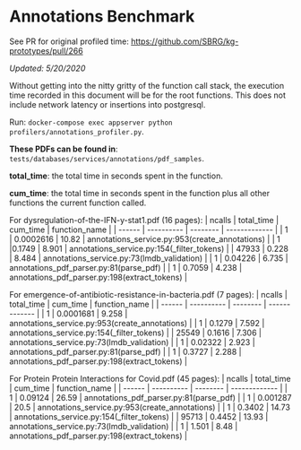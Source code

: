 # Annotations Benchmark

See PR for original profiled time: https://github.com/SBRG/kg-prototypes/pull/266

*Updated: 5/20/2020*

Without getting into the nitty gritty of the function call stack, the execution time recorded in this document will be for the root functions. This does not include network latency or insertions into postgresql.

Run: `docker-compose exec appserver python profilers/annotations_profiler.py`.

**These PDFs can be found in**: `tests/databases/services/annotations/pdf_samples`.

**total_time**: the total time in seconds spent in the function.

**cum_time**: the total time in seconds spent in the function plus all other functions the current function called.


For dysregulation-of-the-IFN-y-stat1.pdf (16 pages):
| ncalls | total_time | cum_time | function_name |
| ------ | ---------- | -------- | ------------- |
| 1 | 0.0002616 | 10.82 | annotations_service.py:953(create_annotations) |
| 1 |0.1749 | 8.901 | annotations_service.py:154(_filter_tokens) |
| 47933 | 0.228 | 8.484 | annotations_service.py:73(lmdb_validation) |
| 1 | 0.04226 | 6.735 | annotations_pdf_parser.py:81(parse_pdf) |
| 1 | 0.7059 | 4.238 | annotations_pdf_parser.py:198(extract_tokens) |


For emergence-of-antibiotic-resistance-in-bacteria.pdf (7 pages):
| ncalls | total_time | cum_time | function_name |
| ------ | ---------- | -------- | ------------- |
| 1 | 0.0001681 | 9.258 | annotations_service.py:953(create_annotations) |
| 1 | 0.1279 | 7.592 | annotations_service.py:154(_filter_tokens) |
| 25549 | 0.1616 | 7.306 | annotations_service.py:73(lmdb_validation) |
| 1 | 0.02322 | 2.923 | annotations_pdf_parser.py:81(parse_pdf) |
| 1 | 0.3727 | 	2.288 | annotations_pdf_parser.py:198(extract_tokens) |


For Protein Protein Interactions for Covid.pdf (45 pages):
| ncalls | total_time | cum_time | function_name |
| ------ | ---------- | -------- | ------------- |
| 1 | 0.09124 | 26.59 | annotations_pdf_parser.py:81(parse_pdf) |
| 1 | 0.001287 | 20.5 | annotations_service.py:953(create_annotations) |
| 1 | 0.3402 | 14.73 | annotations_service.py:154(_filter_tokens) |
| 95713 | 0.4452 | 13.93 | annotations_service.py:73(lmdb_validation) |
| 1 | 1.501 | 8.48 | annotations_pdf_parser.py:198(extract_tokens) |
